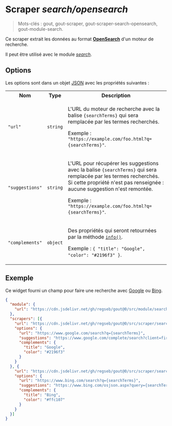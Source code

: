 # Scraper _search/opensearch_

> Mots-clés : gout, gout-scraper, gout-scraper-search-opensearch,
> gout-module-search.

Ce scraper extrait les données au format
[**OpenSearch**](https://github.com/dewitt/opensearch) d'un moteur de recherche.

Il peut être utilisé avec le module
[_search_](https://github.com/regseb/gout/tree/HEAD/src/module/search#readme).

## Options

Les options sont dans un objet
[JSON](https://www.json.org/json-fr.html "JavaScript Object Notation") avec les
propriétés suivantes :

<table>
  <tr>
    <th>Nom</th>
    <th>Type</th>
    <th>Description</th>
  </tr>
  <tr>
    <td><code>"url"</code></td>
    <td><code>string</code></td>
    <td>
      <p>
        L'URL du moteur de recherche avec la balise <code>{searchTerms}</code>
        qui sera remplacée par les termes recherchés.
      </p>
      <p>
        Exemple : <code>"https://example.com/foo.html?q={searchTerms}"</code>.
      </p>
    </td>
  </tr>
  <tr>
    <td><code>"suggestions"</code></td>
    <td><code>string</code></td>
    <td>
      <p>
        L'URL pour récupérer les suggestions avec la balise
        <code>{searchTerms}</code> qui sera remplacée par les termes recherchés.
        Si cette propriété n'est pas renseignée : aucune suggestion n'est
        remontée.
      </p>
      <p>
        Exemple : <code>"https://example.com/foo.html?q={searchTerms}"</code>.
      </p>
    </td>
  </tr>
  <tr>
    <td><code>"complements"</code></td>
    <td><code>object</code></td>
    <td>
      <p>
        Des propriétés qui seront retournées par la méthode
        <a href="https://github.com/regseb/gout/tree/HEAD/src/module/search#scrapers"><code>info()</code></a>.
      </p>
      <p>
        Exemple : <code>{ "title": "Google", "color": "#2196f3" }</code>.
      </p>
    </td>
  </tr>
</table>

## Exemple

Ce widget fourni un champ pour faire une recherche avec
[Google](https://www.google.com/) ou [Bing](https://www.bing.com/).

```JSON
{
  "module": {
    "url": "https://cdn.jsdelivr.net/gh/regseb/gout@0/src/module/search/search.js"
  },
  "scrapers": [{
    "url": "https://cdn.jsdelivr.net/gh/regseb/gout@0/src/scraper/search/opensearch/opensearch.js",
    "options": {
      "url": "https://www.google.com/search?q={searchTerms}",
      "suggestions": "https://www.google.com/complete/search?client=firefox&q={searchTerms}",
      "complements": {
        "title": "Google",
        "color": "#2196f3"
      }
    }
  }, {
    "url": "https://cdn.jsdelivr.net/gh/regseb/gout@0/src/scraper/search/opensearch/opensearch.js",
    "options": {
      "url": "https://www.bing.com/search?q={searchTerms}",
      "suggestions": "https://www.bing.com/osjson.aspx?query={searchTerms}",
      "complements": {
        "title": "Bing",
        "color": "#ffc107"
      }
    }
  }]
}
```
